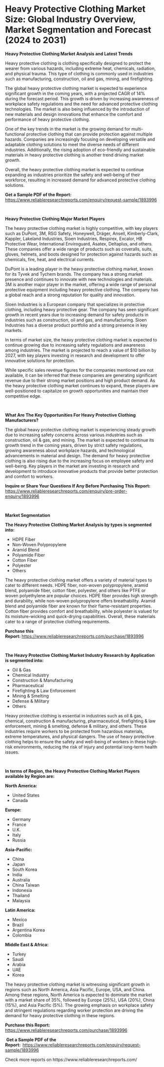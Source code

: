 <p><h1>Heavy Protective Clothing Market Size: Global Industry Overview, Market Segmentation and Forecast (2024 to 2031)</h1></p><p><strong>Heavy Protective Clothing Market Analysis and Latest Trends</strong></p>
<p><p>Heavy protective clothing is clothing specifically designed to protect the wearer from various hazards, including extreme heat, chemicals, radiation, and physical trauma. This type of clothing is commonly used in industries such as manufacturing, construction, oil and gas, mining, and firefighting.</p><p>The global heavy protective clothing market is expected to experience significant growth in the coming years, with a projected CAGR of 14% during the forecast period. This growth is driven by increasing awareness of workplace safety regulations and the need for advanced protective clothing technologies. The market is also being influenced by the introduction of new materials and design innovations that enhance the comfort and performance of heavy protective clothing.</p><p>One of the key trends in the market is the growing demand for multi-functional protective clothing that can provide protection against multiple hazards. Companies are increasingly focusing on developing versatile and adaptable clothing solutions to meet the diverse needs of different industries. Additionally, the rising adoption of eco-friendly and sustainable materials in heavy protective clothing is another trend driving market growth.</p><p>Overall, the heavy protective clothing market is expected to continue expanding as industries prioritize the safety and well-being of their workforce, resulting in increased demand for advanced protective clothing solutions.</p></p>
<p><strong>Get a Sample PDF of the Report:&nbsp;</strong> <a href="https://www.reliableresearchreports.com/enquiry/request-sample/1893996">https://www.reliableresearchreports.com/enquiry/request-sample/1893996</a></p>
<p>&nbsp;</p>
<p><strong>Heavy Protective Clothing Major Market Players</strong></p>
<p><p>The heavy protective clothing market is highly competitive, with key players such as DuPont, 3M, RSG Safety, Honeywell, Dräger, Ansell, Kimberly-Clark, Kappler, Lakeland Industries, Sioen Industries, Respirex, Excalor, HB Protective Wear, International Enviroguard, Asatex, Deltaplus, and others. These companies offer a wide range of products such as coveralls, suits, gloves, helmets, and boots designed for protection against hazards such as chemicals, fire, heat, and electrical currents.</p><p>DuPont is a leading player in the heavy protective clothing market, known for its Tyvek and Tychem brands. The company has a strong market presence and continues to innovate with new technologies and materials. 3M is another major player in the market, offering a wide range of personal protective equipment including heavy protective clothing. The company has a global reach and a strong reputation for quality and innovation.</p><p>Sioen Industries is a European company that specializes in protective clothing, including heavy protective gear. The company has seen significant growth in recent years due to increasing demand for safety products in industries such as construction, oil and gas, and manufacturing. Sioen Industries has a diverse product portfolio and a strong presence in key markets.</p><p>In terms of market size, the heavy protective clothing market is expected to continue growing due to increasing safety regulations and awareness among industries. The market is projected to reach a value of $10 billion by 2027, with key players investing in research and development to offer innovative solutions for protection.</p><p>While specific sales revenue figures for the companies mentioned are not available, it can be inferred that these companies are generating significant revenue due to their strong market positions and high product demand. As the heavy protective clothing market continues to expand, these players are well-positioned to capitalize on growth opportunities and maintain their competitive edge.</p></p>
<p>&nbsp;</p>
<p><strong>What Are The Key Opportunities For Heavy Protective Clothing Manufacturers?</strong></p>
<p><p>The global heavy protective clothing market is experiencing steady growth due to increasing safety concerns across various industries such as construction, oil & gas, and mining. The market is expected to continue its growth trend in the coming years, driven by strict safety regulations, growing awareness about workplace hazards, and technological advancements in material and design. The demand for heavy protective clothing is also rising due to the increasing focus on employee safety and well-being. Key players in the market are investing in research and development to introduce innovative products that provide better protection and comfort to workers.</p></p>
<p><strong>Inquire or Share Your Questions If Any Before Purchasing This Report:</strong> <a href="https://www.reliableresearchreports.com/enquiry/pre-order-enquiry/1893996">https://www.reliableresearchreports.com/enquiry/pre-order-enquiry/1893996</a></p>
<p>&nbsp;</p>
<p><strong>Market Segmentation</strong></p>
<p><strong>The Heavy Protective Clothing Market Analysis by types is segmented into:</strong></p>
<p><ul><li>HDPE Fiber</li><li>Non-Woven Polypropylene</li><li>Aramid Blend</li><li>Polyamide Fiber</li><li>Cotton Fiber</li><li>Polyester</li><li>Others</li></ul></p>
<p><p>The heavy protective clothing market offers a variety of material types to cater to different needs. HDPE fiber, non-woven polypropylene, aramid blend, polyamide fiber, cotton fiber, polyester, and others like PTFE or woven polyethylene are popular choices. HDPE fiber provides high strength and durability, while non-woven polypropylene offers breathability. Aramid blend and polyamide fiber are known for their flame-resistant properties. Cotton fiber provides comfort and breathability, while polyester is valued for its moisture-wicking and quick-drying capabilities. Overall, these materials cater to a range of protective clothing requirements.</p></p>
<p><strong>Purchase this Report:&nbsp;</strong><a href="https://www.reliableresearchreports.com/purchase/1893996">https://www.reliableresearchreports.com/purchase/1893996</a></p>
<p>&nbsp;</p>
<p><strong>The Heavy Protective Clothing Market Industry Research by Application is segmented into:</strong></p>
<p><ul><li>Oil & Gas</li><li>Chemical Industry</li><li>Construction & Manufacturing</li><li>Pharmaceutical</li><li>Firefighting & Law Enforcement</li><li>Mining & Smelting</li><li>Defense & Military</li><li>Others</li></ul></p>
<p><p>Heavy protective clothing is essential in industries such as oil & gas, chemical, construction & manufacturing, pharmaceutical, firefighting & law enforcement, mining & smelting, defense & military, and others. These industries require workers to be protected from hazardous materials, extreme temperatures, and physical dangers. The use of heavy protective clothing helps to ensure the safety and well-being of workers in these high-risk environments, reducing the risk of injury and potential long-term health issues.</p></p>
<p>&nbsp;</p>
<p><strong>In terms of Region, the Heavy Protective Clothing Market Players available by Region are:</strong></p>
<p>
    <p> <strong> North America: </strong>
        <ul>
            <li>United States</li>
            <li>Canada</li>
        </ul>
        </p> 
    <p> <strong> Europe: </strong>
        <ul>
            <li>Germany</li>
            <li>France</li>
            <li>U.K.</li>
            <li>Italy</li>
            <li>Russia</li>
        </ul>
        </p> 
    <p> <strong> Asia-Pacific: </strong>
        <ul>
            <li>China</li>
            <li>Japan</li>
            <li>South Korea</li>
            <li>India</li>
            <li>Australia</li>
            <li>China Taiwan</li>
            <li>Indonesia</li>
            <li>Thailand</li>
            <li>Malaysia</li>
        </ul>
        </p> 
    <p> <strong> Latin America: </strong>
        <ul>
            <li>Mexico</li>
            <li>Brazil</li>
            <li>Argentina Korea</li>
            <li>Colombia</li>
        </ul>
        </p> 
    <p> <strong> Middle East & Africa: </strong>
        <ul>
            <li>Turkey</li>
            <li>Saudi</li>
            <li>Arabia</li>
            <li>UAE</li>
            <li>Korea</li>
        </ul>
    </p>
    </p>
<p><p>The heavy protective clothing market is witnessing significant growth in regions such as North America, Asia Pacific, Europe, USA, and China. Among these regions, North America is expected to dominate the market with a market share of 35%, followed by Europe (25%), USA (20%), China (15%), and Asia Pacific (5%). The growing emphasis on workplace safety and stringent regulations regarding worker protection are driving the demand for heavy protective clothing in these regions.</p></p>
<p><strong>Purchase this Report: </strong><a href="https://www.reliableresearchreports.com/purchase/1893996">https://www.reliableresearchreports.com/purchase/1893996</a></p>
<p>&nbsp;<strong>Get a Sample PDF of the Report:&nbsp;&nbsp;</strong><a href="https://www.reliableresearchreports.com/enquiry/request-sample/1893996">https://www.reliableresearchreports.com/enquiry/request-sample/1893996</a></p>
<p><strong></strong></p>
<p>Check more reports on https://www.reliableresearchreports.com/</p>